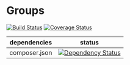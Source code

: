 Groups
======

[![Build Status](https://travis-ci.org/NetCommons3/Groups.svg)](https://travis-ci.org/NetCommons3/Groups)
[![Coverage Status](https://coveralls.io/repos/NetCommons3/Groups/badge.png?branch=master)](https://coveralls.io/r/NetCommons3/Groups?branch=master)

| dependencies | status |
| ------------ | ------ |
| composer.json | [![Dependency Status](https://www.versioneye.com/user/projects/55cc3604b7d70b000f0004067/badge.png)](https://www.versioneye.com/user/projects/55cc3604b7d70b000f000406)
